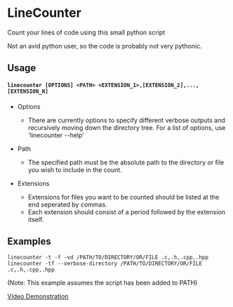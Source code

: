 # LineCounter
Count your lines of code using this small python script

Not an avid python user, so the code is probably not very pythonic.

## Usage
#### `linecounter [OPTIONS] <PATH> <EXTENSION_1>,[EXTENSION_2],...,[EXTENSION_N]`

  * Options
    * There are currently options to specify different verbose outputs and recursively moving down
the directory tree. For a list of options, use 'linecounter --help'

  * Path
    * The specified path must be the absolute path to the directory or file you wish to include in
the count.

  * Extensions
    * Extensions for files you want to be counted should be listed at the end seperated by commas.
    * Each extension should consist of a period followed by the extension itself.

## Examples
`linecounter -t -f -vd /PATH/TO/DIRECTORY/OR/FILE .c,.h,.cpp,.hpp`
`linecounter -tf --verbose-directory /PATH/TO/DIRECTORY/OR/FILE .c,.h,.cpp,.hpp`

(Note: This example assumes the script has been added to PATH)

[Video Demonstration](https://www.youtube.com/watch?v=Cy2LZVbd6bY)